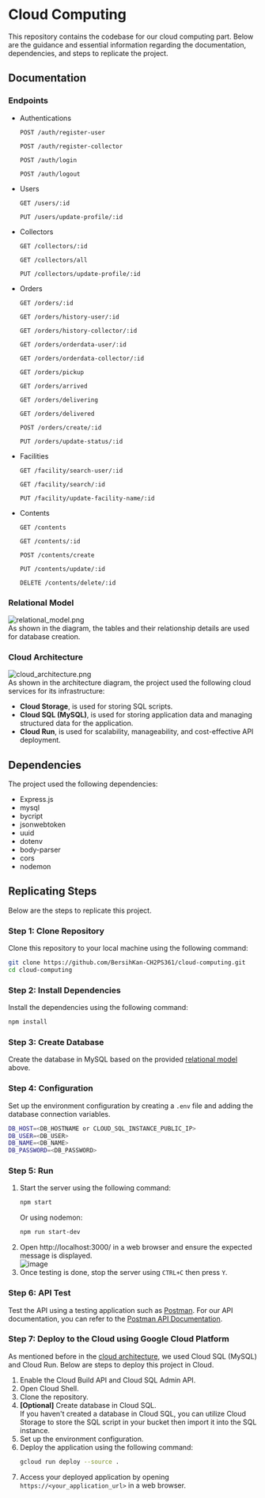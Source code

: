 # Cloud Computing
This repository contains the codebase for our cloud computing part. Below are the guidance and essential information regarding the documentation, dependencies, and steps to replicate the project.

## Documentation
### Endpoints
* Authentications
  ```
  POST /auth/register-user
  ```
  ```
  POST /auth/register-collector
  ```
  ```
  POST /auth/login
  ```
  ```
  POST /auth/logout
  ```
* Users
  ```
  GET /users/:id
  ```
  ```
  PUT /users/update-profile/:id
  ```
* Collectors
  ```
  GET /collectors/:id
  ```
  ```
  GET /collectors/all
  ```
  ```
  PUT /collectors/update-profile/:id
  ```
* Orders
  ```
  GET /orders/:id
  ```
  ```
  GET /orders/history-user/:id
  ```
  ```
  GET /orders/history-collector/:id
  ```
  ```
  GET /orders/orderdata-user/:id
  ```
  ```
  GET /orders/orderdata-collector/:id
  ```
  ```
  GET /orders/pickup
  ```
  ```
  GET /orders/arrived
  ```
  ```
  GET /orders/delivering
  ```
  ```
  GET /orders/delivered
  ```
  ```
  POST /orders/create/:id
  ```
  ```
  PUT /orders/update-status/:id
  ```
* Facilities
  ```
  GET /facility/search-user/:id
  ```
  ```
  GET /facility/search/:id
  ```
  ```
  PUT /facility/update-facility-name/:id
  ```
* Contents
  ```
  GET /contents
  ```
  ```
  GET /contents/:id
  ```
  ```
  POST /contents/create
  ```
  ```
  PUT /contents/update/:id
  ```
  ```
  DELETE /contents/delete/:id
  ```

### Relational Model
![relational_model.png](https://github.com/BersihKan-CH2PS361/cloud-computing/blob/main/diagrams/relational-model.png) <br>
As shown in the diagram, the tables and their relationship details are used for database creation.

### Cloud Architecture
![cloud_architecture.png](https://github.com/BersihKan-CH2PS361/cloud-computing/blob/main/diagrams/cloud-architecture.png) <br>
As shown in the architecture diagram, the project used the following cloud services for its infrastructure:
* __Cloud Storage__, is used for storing SQL scripts.
* __Cloud SQL (MySQL)__, is used for storing application data and managing structured data for the application.
* __Cloud Run__, is used for scalability, manageability, and cost-effective API deployment.

## Dependencies
The project used the following dependencies:
* Express.js
* mysql
* bycript
* jsonwebtoken
* uuid
* dotenv
* body-parser
* cors
* nodemon

## Replicating Steps
Below are the steps to replicate this project.
### Step 1: Clone Repository
Clone this repository to your local machine using the following command:
```bash
git clone https://github.com/BersihKan-CH2PS361/cloud-computing.git
cd cloud-computing
```
### Step 2: Install Dependencies
Install the dependencies using the following command:
```bash
npm install
```
### Step 3: Create Database
Create the database in MySQL based on the provided [relational model](https://github.com/BersihKan-CH2PS361/cloud-computing/?tab=readme-ov-file#relational-model) above.
### Step 4: Configuration
Set up the environment configuration by creating a `.env` file and adding the database connection variables.
```bash
DB_HOST=<DB_HOSTNAME or CLOUD_SQL_INSTANCE_PUBLIC_IP>
DB_USER=<DB_USER>
DB_NAME=<DB_NAME>
DB_PASSWORD=<DB_PASSWORD>
```
### Step 5: Run
1. Start the server using the following command:
   ```bash
   npm start
   ```
   Or using nodemon:
   ```bash
   npm run start-dev
   ```
2. Open http://localhost:3000/ in a web browser and ensure the expected message is displayed.<br>
   ![image](https://github.com/BersihKan-CH2PS361/cloud-computing/assets/87643077/2f2b4e3c-0007-426b-a112-a80984264104)
3. Once testing is done, stop the server using `CTRL+C` then press `Y`.
### Step 6: API Test
Test the API using a testing application such as [Postman](https://www.postman.com/). For our API documentation, you can refer to the [Postman API Documentation](https://documenter.getpostman.com/view/30076504/2s9YkodgaZ).
### Step 7: Deploy to the Cloud using Google Cloud Platform
As mentioned before in the [cloud architecture](https://github.com/BersihKan-CH2PS361/cloud-computing/?tab=readme-ov-file#cloud-architecture), we used Cloud SQL (MySQL) and Cloud Run. Below are steps to deploy this project in Cloud.
1. Enable the Cloud Build API and Cloud SQL Admin API.
2. Open Cloud Shell.
3. Clone the repository.
4. __[Optional]__ Create database in Cloud SQL.<br>
   If you haven't created a database in Cloud SQL, you can utilize Cloud Storage to store the SQL script in your bucket then import it into the SQL instance.
5. Set up the environment configuration.
6. Deploy the application using the following command:
   ```bash
   gcloud run deploy --source .
   ```
7. Access your deployed application by opening `https://<your_application_url>` in a web browser.
